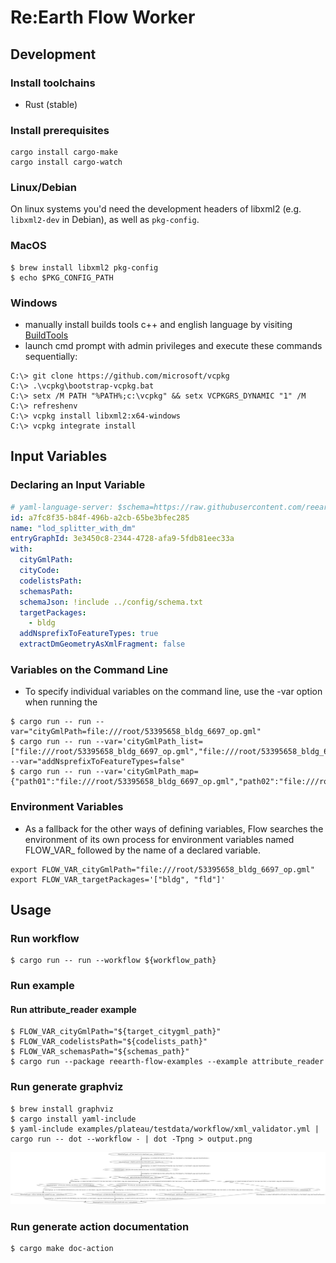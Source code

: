 # Re:Earth Flow Worker

## Development

### Install toolchains
- Rust (stable)

### Install prerequisites

```console
cargo install cargo-make
cargo install cargo-watch
```

### Linux/Debian

On linux systems you'd need the development headers of libxml2 (e.g. `libxml2-dev` in Debian), as well as `pkg-config`.

### MacOS
```
$ brew install libxml2 pkg-config
$ echo $PKG_CONFIG_PATH
```

### Windows
* manually install builds tools c++ and english language by visiting [BuildTools](https://visualstudio.microsoft.com/fr/thank-you-downloading-visual-studio/?sku=BuildTools&rel=16)
* launch cmd prompt with admin privileges and execute these commands sequentially:

```
C:\> git clone https://github.com/microsoft/vcpkg
C:\> .\vcpkg\bootstrap-vcpkg.bat
C:\> setx /M PATH "%PATH%;c:\vcpkg" && setx VCPKGRS_DYNAMIC "1" /M
C:\> refreshenv
C:\> vcpkg install libxml2:x64-windows
C:\> vcpkg integrate install
```

## Input Variables
### Declaring an Input Variable
``` yaml
# yaml-language-server: $schema=https://raw.githubusercontent.com/reearth/reearth-flow/main/schema/workflow.json
id: a7fc8f35-b84f-496b-a2cb-65be3bfec285
name: "lod_splitter_with_dm"
entryGraphId: 3e3450c8-2344-4728-afa9-5fdb81eec33a
with:
  cityGmlPath:
  cityCode:
  codelistsPath:
  schemasPath:
  schemaJson: !include ../config/schema.txt
  targetPackages:
    - bldg
  addNsprefixToFeatureTypes: true
  extractDmGeometryAsXmlFragment: false
```

### Variables on the Command Line
* To specify individual variables on the command line, use the -var option when running the

``` console
$ cargo run -- run --var="cityGmlPath=file:///root/53395658_bldg_6697_op.gml"
$ cargo run -- run --var='cityGmlPath_list=["file:///root/53395658_bldg_6697_op.gml","file:///root/53395658_bldg_6698_op.gml"]' --var="addNsprefixToFeatureTypes=false"
$ cargo run -- run --var='cityGmlPath_map={"path01":"file:///root/53395658_bldg_6697_op.gml","path02":"file:///root/53395658_bldg_6698_op.gml"}'
```

### Environment Variables
* As a fallback for the other ways of defining variables, Flow searches the environment of its own process for environment variables named FLOW_VAR_ followed by the name of a declared variable.

```console
export FLOW_VAR_cityGmlPath="file:///root/53395658_bldg_6697_op.gml"
export FLOW_VAR_targetPackages='["bldg", "fld"]'
```

## Usage

### Run workflow
```console
$ cargo run -- run --workflow ${workflow_path}
```

### Run example
#### Run attribute_reader example
```console
$ FLOW_VAR_cityGmlPath="${target_citygml_path}"
$ FLOW_VAR_codelistsPath="${codelists_path}"
$ FLOW_VAR_schemasPath="${schemas_path}"
$ cargo run --package reearth-flow-examples --example attribute_reader
```

### Run generate graphviz
```console
$ brew install graphviz
$ cargo install yaml-include
$ yaml-include examples/plateau/testdata/workflow/xml_validator.yml | cargo run -- dot --workflow - | dot -Tpng > output.png
```

![xml_validator](./docs/images/xml_validator.png)

### Run generate action documentation
```console
$ cargo make doc-action
```
